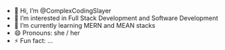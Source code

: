 - 👋 Hi, I’m @ComplexCodingSlayer
- 👀 I’m interested in Full Stack Development and Software Development
- 🌱 I’m currently learning MERN and MEAN stacks
- 😄 Pronouns: she / her
- ⚡ Fun fact: ...

<!---
ComplexCodingSlayer/ComplexCodingSlayer is a ✨ special ✨ repository because its `README.md` (this file) appears on your GitHub profile.
You can click the Preview link to take a look at your changes.
--->
